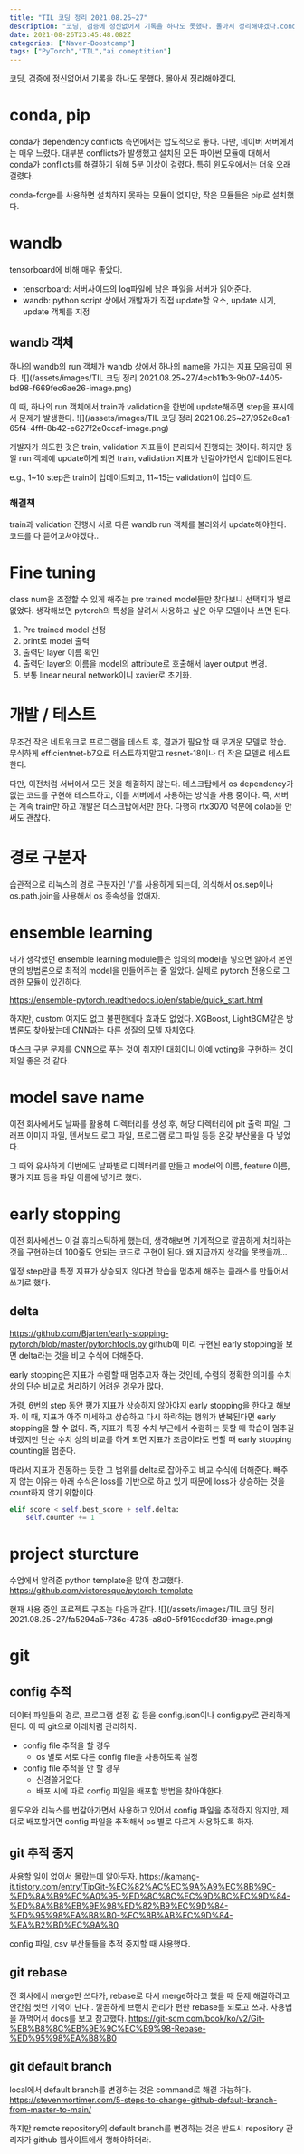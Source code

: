 ```yaml
---
title: "TIL 코딩 정리 2021.08.25~27"
description: "코딩, 검증에 정신없어서 기록을 하나도 못했다. 몰아서 정리해야겠다.conda가 dependency conflicts 측면에서는 압도적으로 좋다. 다만, 네이버 서버에서는 매우 느렸다. 대부분 conflicts가 발생했고 설치된 모든 파이썬 모듈에 대해서 conda가 "
date: 2021-08-26T23:45:48.082Z
categories: ["Naver-Boostcamp"]
tags: ["PyTorch","TIL","ai comeptition"]
---
```

코딩, 검증에 정신없어서 기록을 하나도 못했다. 몰아서 정리해야겠다.

# conda, pip
conda가 dependency conflicts 측면에서는 압도적으로 좋다. 다만, 네이버 서버에서는 매우 느렸다. 대부분 conflicts가 발생했고 설치된 모든 파이썬 모듈에 대해서 conda가 conflicts를 해결하기 위해 5분 이상이 걸렸다. 특히 윈도우에서는 더욱 오래 걸렸다.

conda-forge를 사용하면 설치하지 못하는 모듈이 없지만, 작은 모듈들은 pip로 설치했다.

# wandb
tensorboard에 비해 매우 좋았다. 
- tensorboard: 서버사이드의 log파일에 남은 파일을 서버가 읽어준다.
- wandb: python script 상에서 개발자가 직접 update할 요소, update 시기, update 객체를 지정

## wandb 객체
하나의 wandb의 run 객체가 wandb 상에서 하나의 name을 가지는 지표 모음집이 된다.
![](/assets/images/TIL 코딩 정리 2021.08.25~27/4ecb11b3-9b07-4405-bd98-f669fec6ae26-image.png)

이 때, 하나의 run 객체에서 train과 validation을 한번에 update해주면 step을 표시에서 문제가 발생한다.
![](/assets/images/TIL 코딩 정리 2021.08.25~27/952e8ca1-65f4-4fff-8b42-e627f2e0ccaf-image.png)

개발자가 의도한 것은 train, validation 지표들이 분리되서 진행되는 것이다. 하지만 동일 run 객체에 update하게 되면 train, validation 지표가 번갈아가면서 업데이트된다. 

e.g., 1~10 step은 train이 업데이트되고, 11~15는 validation이 업데이트.

### 해결책
train과 validation 진행시 서로 다른 wandb run 객체를 불러와서 update해야한다. 코드를 다 뜯어고쳐야겠다..

# Fine tuning
class num을 조절할 수 있게 해주는 pre trained model들만 찾다보니 선택지가 별로 없었다. 생각해보면 pytorch의 특성을 살려서 사용하고 싶은 아무 모델이나 쓰면 된다.

1. Pre trained model 선정
2. print로 model 출력
3. 출력단 layer 이름 확인
4. 출력단 layer의 이름을 model의 attribute로 호출해서 layer output 변경.
5. 보통 linear neural network이니 xavier로 초기화.

# 개발 / 테스트
무조건 작은 네트워크로 프로그램을 테스트 후, 결과가 필요할 때 무거운 모델로 학습. 무식하게 efficientnet-b7으로 테스트하지말고 resnet-18이나 더 작은 모델로 테스트한다.

다만, 이전처럼 서버에서 모든 것을 해결하지 않는다. 데스크탑에서 os dependency가 없는 코드를 구현해 테스트하고, 이를 서버에서 사용하는 방식을 사용 중이다. 즉, 서버는 계속 train만 하고 개발은 데스크탑에서만 한다. 다행히 rtx3070 덕분에 colab을 안 써도 괜찮다.

# 경로 구분자
습관적으로 리눅스의 경로 구분자인 '/'를 사용하게 되는데, 의식해서 os.sep이나 os.path.join을 사용해서 os 종속성을 없애자.

# ensemble learning
내가 생각했던 ensemble learning module들은 임의의 model을 넣으면 알아서 본인만의 방법론으로 최적의 model을 만들어주는 줄 알았다. 실제로 pytorch 전용으로 그러한 모듈이 있긴하다. 

https://ensemble-pytorch.readthedocs.io/en/stable/quick_start.html

하지만, custom 여지도 없고 불편한데다 효과도 없었다. XGBoost, LightBGM같은 방법론도 찾아봤는데 CNN과는 다른 성질의 모델 자체였다.

마스크 구분 문제를 CNN으로 푸는 것이 취지인 대회이니 아예 voting을 구현하는 것이 제일 좋은 것 같다.

# model save name
이전 회사에서도 날짜를 활용해 디렉터리를 생성 후, 해당 디렉터리에 plt 출력 파일, 그래프 이미지 파일, 텐서보드 로그 파일, 프로그램 로그 파일 등등 온갖 부산물을 다 넣었다. 

그 때와 유사하게 이번에도 날짜별로 디렉터리를 만들고 model의 이름, feature 이름, 평가 지표 등을 파일 이름에 넣기로 했다. 

# early stopping
이전 회사에선느 이걸 휴리스틱하게 했는데, 생각해보면 기계적으로 깔끔하게 처리하는 것을 구현하는데 100줄도 안되는 코드로 구현이 된다. 왜 지금까지 생각을 못했을까...

일정 step만큼 특정 지표가 상승되지 않다면 학습을 멈추게 해주는 클래스를 만들어서 쓰기로 했다. 

## delta
https://github.com/Bjarten/early-stopping-pytorch/blob/master/pytorchtools.py
github에 미리 구현된 early stopping을 보면 delta라는 것을 비교 수식에 더해준다. 

early stopping은 지표가 수렴할 때 멈추고자 하는 것인데, 수렴의 정확한 의미를 수치 상의 단순 비교로 처리하기 어려운 경우가 많다. 

가령, 6번의 step 동안 평가 지표가 상승하지 않아야지 early stopping을 한다고 해보자.
이 때, 지표가 아주 미세하고 상승하고 다시 하락하는 행위가 반복된다면 early stopping을 할 수 없다. 즉, 지표가 특정 수치 부근에서 수렴하는 듯할 때 학습이 멈추길 바랬지만 단순 수치 상의 비교를 하게 되면 지표가 조금이라도 변할 때 early stopping counting을 멈춘다.

따라서 지표가 진동하는 듯한 그 범위를 delta로 잡아주고 비교 수식에 더해준다. 빼주지 않는 이유는 아래 수식은 loss를 기반으로 하고 있기 때문에 loss가 상승하는 것을 count하지 않기 위함이다.

```python
elif score < self.best_score + self.delta:
    self.counter += 1
```
# project sturcture
수업에서 알려준 python template을 많이 참고했다. 
https://github.com/victoresque/pytorch-template

현재 사용 중인 프로젝트 구조는 다음과 같다.
![](/assets/images/TIL 코딩 정리 2021.08.25~27/fa5294a5-736c-4735-a8d0-5f919ceddf39-image.png)

# git
## config 추적
데이터 파일들의 경로, 프로그램 설정 값 등을 config.json이나 config.py로 관리하게 된다. 이 때 git으로 아래처럼 관리하자.
- config file 추적을 할 경우
  - os 별로 서로 다른 config file을 사용하도록 설정
- config file 추적을 안 할 경우
  - 신경쓸거없다.
  - 배포 시에 따로 config 파일을 배포할 방법을 찾아야한다.
  
윈도우와 리눅스를 번갈아가면서 사용하고 있어서 config 파일을 추적하지 않지만, 제대로 배포할거면 config 파일을 추적해서 os 별로 다르게 사용하도록 하자.
## git 추적 중지
사용할 일이 없어서 몰랐는데 알아두자.
https://kamang-it.tistory.com/entry/TipGit-%EC%82%AC%EC%9A%A9%EC%8B%9C-%ED%8A%B9%EC%A0%95-%ED%8C%8C%EC%9D%BC%EC%9D%84-%ED%8A%B8%EB%9E%98%ED%82%B9%EC%9D%84-%ED%95%98%EA%B8%B0-%EC%8B%AB%EC%9D%84-%EA%B2%BD%EC%9A%B0

config 파일, csv 부산물들을 추적 중지할 때 사용했다.

## git rebase
전 회사에서 merge만 쓰다가, rebase로 다시 merge하라고 했을 때 문제 해결하려고 안간힘 썻던 기억이 난다.. 깔끔하게 브랜치 관리가 편한 rebase를 되로고 쓰자. 사용법을 까먹어서 docs를 보고 참고했다. 
https://git-scm.com/book/ko/v2/Git-%EB%B8%8C%EB%9E%9C%EC%B9%98-Rebase-%ED%95%98%EA%B8%B0

## git default branch
local에서 default branch를 변경하는 것은 command로 해결 가능하다.
https://stevenmortimer.com/5-steps-to-change-github-default-branch-from-master-to-main/

하지만 remote repository의 default branch를 변경하는 것은 반드시 repository 관리자가 github 웹사이트에서 행해야하더라.







